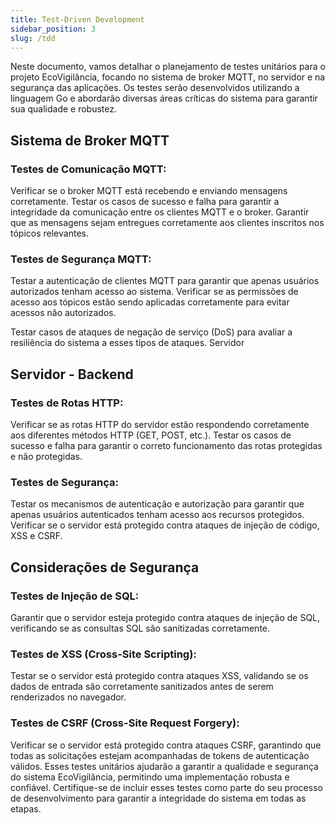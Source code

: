 ```yaml
---
title: Test-Driven Development
sidebar_position: 3
slug: /tdd
---
```


Neste documento, vamos detalhar o planejamento de testes unitários para o projeto EcoVigilância, focando no sistema de broker MQTT, no servidor e na segurança das aplicações. Os testes serão desenvolvidos utilizando a linguagem Go e abordarão diversas áreas críticas do sistema para garantir sua qualidade e robustez.

## Sistema de Broker MQTT

### Testes de Comunicação MQTT:
Verificar se o broker MQTT está recebendo e enviando mensagens corretamente.
Testar os casos de sucesso e falha para garantir a integridade da comunicação entre os clientes MQTT e o broker.
Garantir que as mensagens sejam entregues corretamente aos clientes inscritos nos tópicos relevantes.

### Testes de Segurança MQTT:
Testar a autenticação de clientes MQTT para garantir que apenas usuários autorizados tenham acesso ao sistema.
Verificar se as permissões de acesso aos tópicos estão sendo aplicadas corretamente para evitar acessos não autorizados.

Testar casos de ataques de negação de serviço (DoS) para avaliar a resiliência do sistema a esses tipos de ataques.
Servidor

## Servidor - Backend 

### Testes de Rotas HTTP:
Verificar se as rotas HTTP do servidor estão respondendo corretamente aos diferentes métodos HTTP (GET, POST, etc.).
Testar os casos de sucesso e falha para garantir o correto funcionamento das rotas protegidas e não protegidas.

### Testes de Segurança:
Testar os mecanismos de autenticação e autorização para garantir que apenas usuários autenticados tenham acesso aos recursos protegidos.
Verificar se o servidor está protegido contra ataques de injeção de código, XSS e CSRF.

## Considerações de Segurança

### Testes de Injeção de SQL:
Garantir que o servidor esteja protegido contra ataques de injeção de SQL, verificando se as consultas SQL são sanitizadas corretamente.

### Testes de XSS (Cross-Site Scripting):
Testar se o servidor está protegido contra ataques XSS, validando se os dados de entrada são corretamente sanitizados antes de serem renderizados no navegador.

### Testes de CSRF (Cross-Site Request Forgery):
Verificar se o servidor está protegido contra ataques CSRF, garantindo que todas as solicitações estejam acompanhadas de tokens de autenticação válidos.
Esses testes unitários ajudarão a garantir a qualidade e segurança do sistema EcoVigilância, permitindo uma implementação robusta e confiável. Certifique-se de incluir esses testes como parte do seu processo de desenvolvimento para garantir a integridade do sistema em todas as etapas.